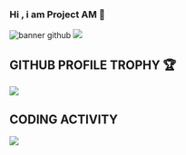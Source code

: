 ### Hi , i am Project AM 👋

![banner github](https://user-images.githubusercontent.com/61135648/94995688-89512680-05d2-11eb-8576-f0bf95fca33d.png)
<img src="https://github-readme-stats.vercel.app/api?username=am-523&show_icons=true&hide_border=true&theme=radical" />


## GITHUB PROFILE TROPHY 🏆
<p>
  <img src="https://github-profile-trophy.vercel.app/?username=am-523&margin-w=25&margin-h=25&column=7&theme=darkhub" />    
</p>

## CODING ACTIVITY
<p>
  <img src="https://github-readme-stats.vercel.app/api/wakatime?username=am-523&layout=compact&theme=chartreuse-dark&hide_border=true" />
</p>
